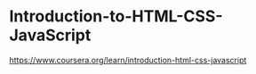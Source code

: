 # Introduction-to-HTML-CSS-JavaScript
https://www.coursera.org/learn/introduction-html-css-javascript
